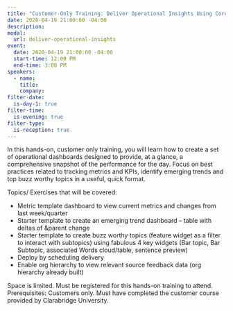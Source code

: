 ```yaml
---
title: "Customer-Only Training: Deliver Operational Insights Using Core Principles of Dashboard Best Practices"
date: 2020-04-19 21:00:00 -04:00
description:
modal:
  url: deliver-operational-insights
event:
  date: 2020-04-19 21:00:00 -04:00
  start-time: 12:00 PM
  end-time: 3:00 PM
speakers:
  - name:
    title:
    company:
filter-date:
  is-day-1: true
filter-time:
  is-evening: true
filter-type:
  is-reception: true
---
```


In this hands-on, customer only training, you will learn how to create a set of operational dashboards designed to provide, at a glance, a comprehensive snapshot of the performance for the day. Focus on best practices related to tracking metrics and KPIs, identify emerging trends and top buzz worthy topics in a useful, quick format.

Topics/ Exercises that will be covered:

- Metric template dashboard to view current metrics and changes from last week/quarter
- Starter template to create an emerging trend dashboard – table with deltas of &parent change
- Starter template to create buzz worthy topics (feature widget as a filter to interact with subtopics) using fabulous 4 key widgets (Bar topic, Bar Subtopic, associated Words cloud/table, sentence preview)
- Deploy by scheduling delivery
- Enable org hierarchy to view relevant source feedback data (org hierarchy already built)

Space is limited. Must be registered for this hands-on training to attend.
Prerequisites: Customers only. Must have completed the customer course provided by Clarabridge University.
